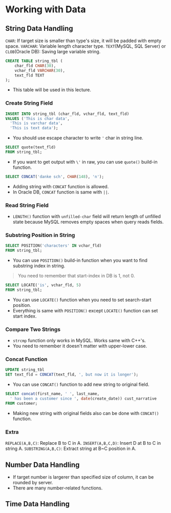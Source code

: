 # Working with Data
## String Data Handling
`CHAR`: If target size is smaller than type's size, it will be padded with empty space.
`VARCHAR`: Variable length character type.
`TEXT`(MySQL, SQL Server) or `CLOB`(Oracle DB): Saving large variable string.
```sql
CREATE TABLE string_tbl (
    char_fld CHAR(30),
    vchar_fld VARCHAR(30),
    text_fld TEXT
);
```
* This table will be used in this lecture.
### Create String Field
```sql
INSERT INTO string_tbl (char_fld, vchar_fld, text_fld) 
VALUES ('This is char data', 
  'This is varchar data', 
  'This is text data');
```
* You should use escape character to write `'` char in string line.
  
```sql
SELECT quote(text_fld)
FROM string_tbl;
```
* If you want to get output with `\'` in raw, you can use `quote()` build-in function.
```sql
SELECT CONCAT('danke sch', CHAR(148), 'n');
```
* Adding string with `CONCAT` function is allowed.
* In Oracle DB, `CONCAT` function is same with `||`.

### Read String Field
* `LENGTH()` function with `unfilled-char` field will return length of unfilled state because MySQL removes empty spaces when query reads fields.

### Substring Position in String
```sql
SELECT POSITION('characters' IN vchar_fld)
FROM string_tbl;
```
* You can use `POSITION()` build-in function when you want to find substring index in string.
> You need to remember that start-index in DB is 1, not 0.

```sql
SELECT LOCATE('is', vchar_fld, 5) 
FROM string_tbl;
```
* You can use `LOCATE()` function when you need to set search-start position.
* Everything is same with `POSITION()` except `LOCATE()` function can set start index.

### Compare Two Strings
* `strcmp` function only works in MySQL. Works same with C++'s.
* You need to remember it doesn't matter with upper-lower case.

### Concat Function
```sql
UPDATE string_tbl   
SET text_fld = CONCAT(text_fld, ', but now it is longer');
```
* You can use `CONCAT()` function to add new string to original field.

```sql
SELECT concat(first_name, ' ', last_name,  
  ' has been a customer since ', date(create_date)) cust_narrative  
FROM customer;
```
* Making new string with original fields also can be done with `CONCAT()` function.

### Extra
`REPLACE(A,B,C)`: Replace B to C in A.
`INSERT(A,B,C,D)`: Insert D at B to C in string A.
`SUBSTRING(A,B,C)`: Extract string at B~C position in A.

## Number Data Handling
* If target number is largerer than specified size of column, it can be rounded by server.
* There are many number-related functions.

## Time Data Handling